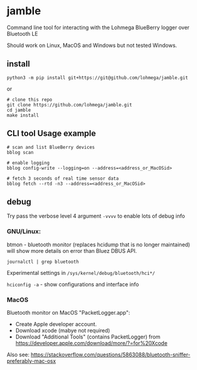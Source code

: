 # jamble
Command line tool for interacting with the Lohmega BlueBerry logger over Bluetooth LE 

Should work on Linux, MacOS and Windows but not tested Windows.

install
-------
```
python3 -m pip install git+https://git@github.com/lohmega/jamble.git
```
or 
```
# clone this repo
git clone https://github.com/lohmega/jamble.git
cd jamble
make install
```


CLI tool Usage example
----------------------

```
# scan and list BlueBerry devices
bblog scan

# enable logging
bblog config-write --logging=on --address=<address_or_MacOSid>

# fetch 3 seconds of real time sensor data
bblog fetch --rtd -n3 --address=<address_or_MacOSid>
```

debug
-----

Try pass the verbose level 4 argument `-vvvv` to enable lots of debug info

### GNU/Linux:


btmon - bluetooth monitor (replaces hcidump that is no longer maintained)
will show more details on error than Bluez DBUS API.

`journalctl | grep bluetooth`

Experimental settings in
`/sys/kernel/debug/bluetooth/hci*/`

`hciconfig -a` - show configurations and interface info

### MacOS

Bluetooth monitor on MacOS "PacketLogger.app":
- Create Apple developer account.
- Download xcode (mabye not required)
- Download "Additional Tools" (contains PacketLogger) from
 https://developer.apple.com/download/more/?=for%20Xcode

Also see:
https://stackoverflow.com/questions/5863088/bluetooth-sniffer-preferably-mac-osx
